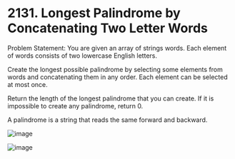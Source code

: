 # 2131. Longest Palindrome by Concatenating Two Letter Words

Problem Statement: You are given an array of strings words. Each element of words consists of two lowercase English letters.

Create the longest possible palindrome by selecting some elements from words and concatenating them in any order. Each element can be selected at most once.

Return the length of the longest palindrome that you can create. If it is impossible to create any palindrome, return 0.

A palindrome is a string that reads the same forward and backward.

![image](https://github.com/aryanv175/leetcode-daily/assets/91381804/d654882a-9322-46b9-909e-986b0b172af0)

![image](https://github.com/aryanv175/leetcode-daily/assets/91381804/9feeabc1-116b-4904-84e8-edd6fe0c86e6)

